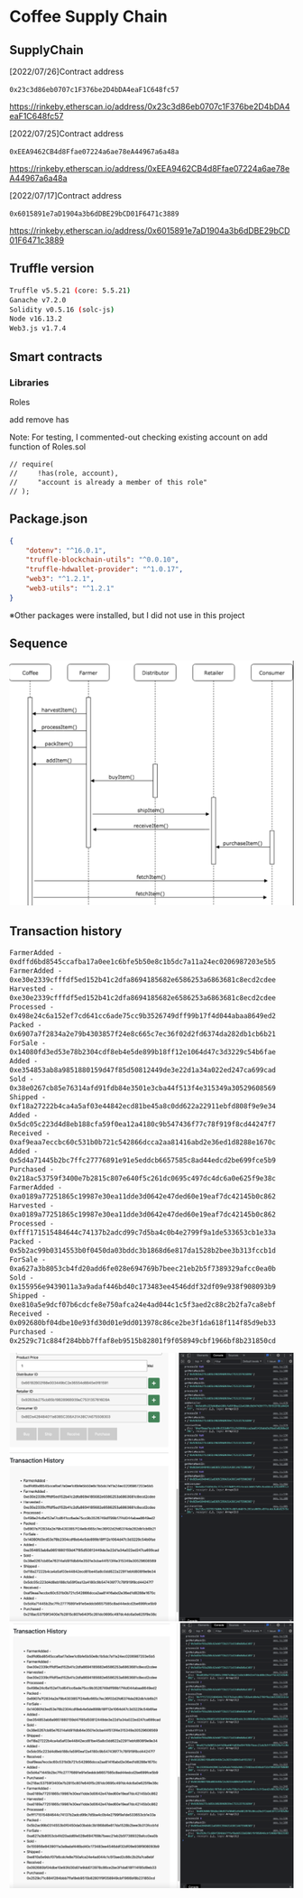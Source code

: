 # Coffee Supply Chain

## SupplyChain

[2022/07/26]Contract address

  `0x23c3d86eb0707c1F376be2D4bDA4eaF1C648fc57`

   https://rinkeby.etherscan.io/address/0x23c3d86eb0707c1F376be2D4bDA4eaF1C648fc57


[2022/07/25]Contract address

  `0xEEA9462CB4d8Ffae07224a6ae78eA44967a6a48a`

   https://rinkeby.etherscan.io/address/0xEEA9462CB4d8Ffae07224a6ae78eA44967a6a48a


[2022/07/17]Contract address

  `0x6015891e7aD1904a3b6dDBE29bCD01F6471c3889`

   https://rinkeby.etherscan.io/address/0x6015891e7aD1904a3b6dDBE29bCD01F6471c3889

## Truffle version

```bash
Truffle v5.5.21 (core: 5.5.21)
Ganache v7.2.0
Solidity v0.5.16 (solc-js)
Node v16.13.2
Web3.js v1.7.4
```

## Smart contracts

### Libraries

Roles

  add
  remove
  has

Note: For testing, I commented-out checking existing account on add function of Roles.sol

```sol
// require(
//     !has(role, account),
//     "account is already a member of this role"
// );

```

## Package.json

```json
{
    "dotenv": "^16.0.1",
    "truffle-blockchain-utils": "^0.0.10",
    "truffle-hdwallet-provider": "^1.0.17",
    "web3": "^1.2.1",
    "web3-utils": "^1.2.1"
}
```

※Other packages were installed, but I did not use in this project

## Sequence

<img src="./docs/sequence.png"/>

## Transaction history

```
FarmerAdded - 0xdffd6bd8545ccafba17a0ee1c6bfe5b50e8c1b5dc7a11a24ec0206987203e5b5
FarmerAdded - 0xe30e2339cfffdf5ed152b41c2dfa8694185682e6586253a6863681c8ecd2cdee
Harvested - 0xe30e2339cfffdf5ed152b41c2dfa8694185682e6586253a6863681c8ecd2cdee
Processed - 0x498e24c6a152ef7cd641cc6ade75cc9b3526749dff99b17f4d044abaa8649ed2
Packed - 0x6907a7f2834a2e79b4303857f24e8c665c7ec36f02d2fd6374da282db1cb6b21
ForSale - 0x14080fd3ed53e78b2304cdf8eb4e5de899b18ff12e1064d47c3d3229c54b6fae
Added - 0xe354853ab8a9851880159d47f85d50812449de3e22d1a34a022ed247ca699cad
Sold - 0x38e0267cb85e76314afd91fdb84e3501e3cba44f513f4e315349a30529608569
Shipped - 0xf18a27222b4ca4a5af03e44842ecd81be45a8c0dd622a22911ebfd808f9e9e34
Added - 0x5dc05c223d4d8eb188cfa59f0ea12a4180c9b547436f77c78f919f8cd44247f7
Received - 0xaf9eaa7eccbc60c531b0b721c542866dcca2aa81416abd2e36ed1d8288e1670c
Added - 0x5d4a71445b2bc7ffc27776891e91e5eddcb6657585c8ad44edcd2be699fce5b9
Purchased - 0x218ac53759f3400e7b2815c807e640f5c261dc0695c497dc4dc6a0e625f9e38c
FarmerAdded - 0xa0189a77251865c19987e30ea11dde3d0642e47ded60e19eaf7dc42145b0c862
Harvested - 0xa0189a77251865c19987e30ea11dde3d0642e47ded60e19eaf7dc42145b0c862
Processed - 0xfff171515484644c74137b2adcd99c7d5ba4c0b4e2799f9a1de533653cb1e33a
Packed - 0x5b2ac99b0314553b0f0450da03bddc3b1868d6e817da1528b2bee3b313fccb1d
ForSale - 0xa627a3b8053cb4fd20add6fe028e694769b7beec21eb2b5f7389329afcc0ea0b
Sold - 0x155956e9439011a3a9adaf446bd40c173483ee4546ddf32df09e938f908093b9
Shipped - 0xe810a5e9dcf07b6cdcfe8e750afca24e4ad044c1c5f3aed2c88c2b2fa7ca8ebf
Received - 0x092680bf04dbe10e93fd30d01e9dd013978c86ce2be3f1da618f114f85d9eb33
Purchased - 0x2529c71c884f284bbb7ffaf8eb9515b82801f9f058949cbf1966bf8b231850cd
```

<img src="./results/frontend_2022-07-26_02.01.15.png"/>
<img src="./results/frontend_2022-07-26_02.11.41.png"/>

